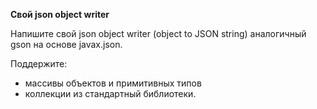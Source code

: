 **Cвой json object writer**

Напишите свой json object writer (object to JSON string) аналогичный gson на основе javax.json.

Поддержите:

- массивы объектов и примитивных типов
- коллекции из стандартный библиотеки.